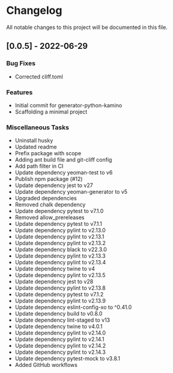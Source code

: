 # Changelog

All notable changes to this project will be documented in this file.

## [0.0.5] - 2022-06-29

### Bug Fixes

- Corrected cliff.toml

### Features

- Initial commit for generator-python-kamino
- Scaffolding a minimal project

### Miscellaneous Tasks

- Uninstall husky
- Updated readme
- Prefix package with scope
- Adding ant build file and git-cliff config
- Add path filter in CI
- Update dependency yeoman-test to v6
- Publish npm package (#12)
- Update dependency jest to v27
- Update dependency yeoman-generator to v5
- Upgraded dependencies
- Removed chalk dependency
- Update dependency pytest to v7.1.0
- Removed allow_prereleases
- Update dependency pytest to v7.1.1
- Update dependency pylint to v2.13.0
- Update dependency pylint to v2.13.1
- Update dependency pylint to v2.13.2
- Update dependency black to v22.3.0
- Update dependency pylint to v2.13.3
- Update dependency pylint to v2.13.4
- Update dependency twine to v4
- Update dependency pylint to v2.13.5
- Update dependency jest to v28
- Update dependency pylint to v2.13.8
- Update dependency pytest to v7.1.2
- Update dependency pylint to v2.13.9
- Update dependency eslint-config-xo to ^0.41.0
- Update dependency build to v0.8.0
- Update dependency lint-staged to v13
- Update dependency twine to v4.0.1
- Update dependency pylint to v2.14.0
- Update dependency pylint to v2.14.1
- Update dependency pylint to v2.14.2
- Update dependency pylint to v2.14.3
- Update dependency pytest-mock to v3.8.1
- Added GitHub workflows

<!-- generated by git-cliff -->
